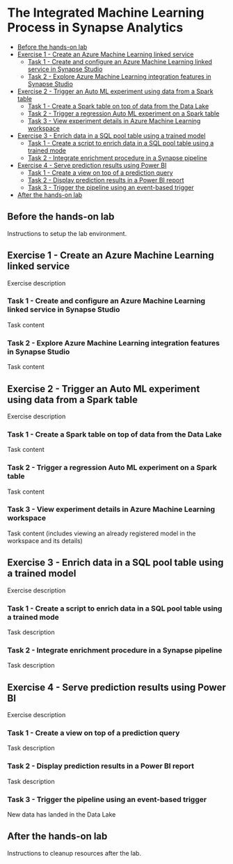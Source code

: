 # The Integrated Machine Learning Process in Synapse Analytics

- [Before the hands-on lab](#before-the-hands-on-lab)
- [Exercise 1 - Create an Azure Machine Learning linked service](#exercise-1---create-an-azure-machine-learning-linked-service)
    - [Task 1 - Create and configure an Azure Machine Learning linked service in Synapse Studio](#task-1---create-and-configure-an-azure-machine-learning-linked-service-in-synapse-studio)
    - [Task 2 - Explore Azure Machine Learning integration features in Synapse Studio](#task-2---explore-azure-machine-learning-integration-features-in-synapse-studio)
- [Exercise 2 - Trigger an Auto ML experiment using data from a Spark table](#exercise-2---trigger-an-auto-ml-experiment-using-data-from-a-spark-table)
    - [Task 1 - Create a Spark table on top of data from the Data Lake](#task-1---create-a-spark-table-on-top-of-data-from-the-data-lake)
    - [Task 2 - Trigger a regression Auto ML experiment on a Spark table](#task-2---trigger-a-regression-auto-ml-experiment-on-a-spark-table)
    - [Task 3 - View experiment details in Azure Machine Learning workspace](#task-3---view-experiment-details-in-azure-machine-learning-workspace)
- [Exercise 3 - Enrich data in a SQL pool table using a trained model](#exercise-3---enrich-data-in-a-sql-pool-table-using-a-trained-model)
    - [Task 1 - Create a script to enrich data in a SQL pool table using a trained mode](#task-1---create-a-script-to-enrich-data-in-a-sql-pool-table-using-a-trained-mode)
    - [Task 2 - Integrate enrichment procedure in a Synapse pipeline](#task-2---integrate-enrichment-procedure-in-a-synapse-pipeline)
- [Exercise 4 - Serve prediction results using Power BI](#exercise-4---serve-prediction-results-using-power-bi)
    - [Task 1 - Create a view on top of a prediction query](#task-1---create-a-view-on-top-of-a-prediction-query)
    - [Task 2 - Display prediction results in a Power BI report](#task-2---display-prediction-results-in-a-power-bi-report)
    - [Task 3 - Trigger the pipeline using an event-based trigger](#task-3---trigger-the-pipeline-using-an-event---based-trigger)
- [After the hands-on lab](#after-the-hands-on-lab)

## Before the hands-on lab

Instructions to setup the lab environment.

## Exercise 1 - Create an Azure Machine Learning linked service

Exercise description

### Task 1 - Create and configure an Azure Machine Learning linked service in Synapse Studio

Task content

### Task 2 - Explore Azure Machine Learning integration features in Synapse Studio

Task content

## Exercise 2 - Trigger an Auto ML experiment using data from a Spark table

Exercise description

### Task 1 - Create a Spark table on top of data from the Data Lake

Task content

### Task 2 - Trigger a regression Auto ML experiment on a Spark table

Task content

### Task 3 - View experiment details in Azure Machine Learning workspace

Task content (includes viewing an already registered model in the workspace and its details)

## Exercise 3 - Enrich data in a SQL pool table using a trained model

Exercise description

### Task 1 - Create a script to enrich data in a SQL pool table using a trained mode

Task description

### Task 2 - Integrate enrichment procedure in a Synapse pipeline

Task description

## Exercise 4 - Serve prediction results using Power BI

Exercise description

### Task 1 - Create a view on top of a prediction query

Task description

### Task 2 - Display prediction results in a Power BI report

Task description

### Task 3 - Trigger the pipeline using an event-based trigger

New data has landed in the Data Lake

## After the hands-on lab

Instructions to cleanup resources after the lab.